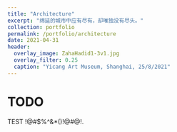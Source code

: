 ```yaml
---
title: "Architecture"
excerpt: "绵延的城市中应有尽有，却唯独没有尽头。"
collection: portfolio
permalink: /portfolio/architecture
date: 2021-04-31
header:
  overlay_image: ZahaHadid1-3v1.jpg
  overlay_filter: 0.25
  caption: "Yicang Art Museum, Shanghai, 25/8/2021"
---
```


# TODO

TEST !@#$%^&*()!@#@!.